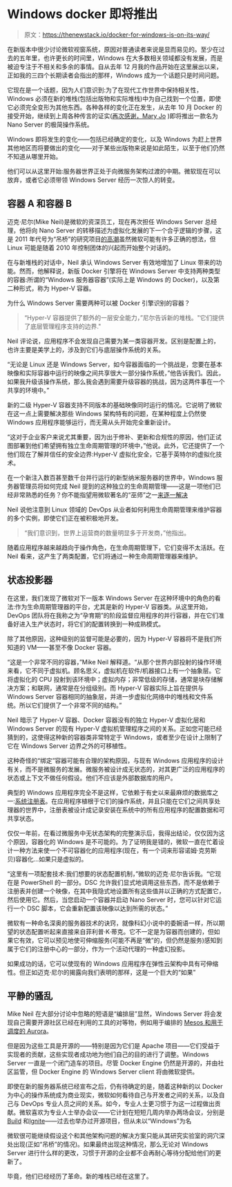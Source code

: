 # Windows docker 即将推出

> 原文：<https://thenewstack.io/docker-for-windows-is-on-its-way/>

在新版本中很少讨论微软视窗系统，原因对普通读者来说是显而易见的。至少在过去的五年里，也许更长的时间里，Windows 在大多数相关领域都没有发展，而是被迫专注于不相关和多余的事情。自从去年 12 月我的作品开始在这里展出以来，正如我的三四个长期读者会指出的那样，Windows 成为一个话题只是时间问题。

它现在是一个话题，因为人们意识到:为了在现代工作世界中保持相关性，Windows 必须在新的堆栈(包括出版物和实际堆栈)中为自己找到一个位置，即使它必须完全变形为其他东西。各种各样的变化正在发生，从去年 10 月 Docker 的接受开始，继续到上周各种传言的证实([再次感谢，Mary Jo](https://www.zdnet.com/article/windows-server-2016-leaks-reveal-nano-server-protected-vm-role-plans/) )即将推出一款名为 Nano Server 的极简操作系统。

Windows 即将发生的变化——包括已经确定的变化，以及 Windows 为赶上世界其他地区而将要做出的变化——对于某些出版物来说是如此陌生，以至于他们仍然不知道从哪里开始。

他们可以从这里开始:服务器世界正处于向微服务架构过渡的中期。微软现在可以放弃，或者它必须带领 Windows Server 经历一次惊人的转变。

## 容器 A 和容器 B

迈克·尼尔(Mike Neil)是微软的资深员工，现在再次担任 Windows Server 总经理，他将向 Nano Server 的转移描述为虚拟化发展的下一个合乎逻辑的步骤，这是 2011 年代号为“吊桥”的研究项目[的高潮](http://research.microsoft.com/en-us/projects/drawbridge/)虽然微软可能有许多正确的想法，但 Linux 可能是随着 2010 年控制团体的兴起而开始整个对话的。

在与新堆栈的对话中，Neil 承认 Windows Server 有效地增加了 Linux 带来的功能。然而，他解释说，新版 Docker 引擎将在 Windows Server 中支持两种类型的容器:所谓的“Windows 服务器容器”(实际上是 Windows 的 Docker)，以及第二种形式，称为 Hyper-V 容器。

为什么 Windows Server 需要两种可以被 Docker 引擎识别的容器？

> “Hyper-V 容器提供了额外的一层安全能力，”尼尔告诉新的堆栈。"它们提供了底层管理程序支持的边界."

Neil 评论说，应用程序不会发现自己需要为某一类容器开发。区别是配置上的，也许主要是美学上的，涉及到它们与底层操作系统的关系。

“无论是 Linux 还是 Windows Server，如今容器面临的一个挑战是，您要在基本映像和实际容器中运行的映像之间共享很大一部分操作系统，”他告诉我们。因此，如果我升级该操作系统，那么我会遇到需要升级容器的挑战，因为这两件事在一个共享的环境中。”

新的二级 Hyper-V 容器支持不同版本的基础映像同时运行的情况。它说明了微软在这一点上需要解决那些 Windows 架构特有的问题，在某种程度上仍然使 Windows 应用程序能够运行，而无需从头开始完全重新设计。

“这对于企业客户来说尤其重要，因为出于修补、更新和合规性的原因，他们正试图部署到他们希望拥有独立生命周期管理的环境中，”他说。此外，它还提供了一个他们现在了解并信任的安全边界:Hyper-V 虚拟化安全，它基于英特尔的虚拟化技术。

在一个新注入数百甚至数千台并行运行的新型纳米服务器的世界中，Windows 服务器管理员将如何完成 Neil 提到的这种独立的生命周期管理——这是一项他们已经非常熟悉的任务？你不能指望用微软著名的“巫师”之一[来逐一解决](http://www.informit.com/guides/content.aspx?g=windowsserver&seqNum=250)

Neil 说他注意到 Linux 领域的 DevOps 从业者如何利用生命周期管理来维护容器的多个实例，即使它们正在被积极地开发。

> “我们意识到，世界上运营商的数量明显多于开发商，”他指出。

随着应用程序越来越趋向于操作角色，在生命周期管理下，它们变得不太活跃。在 Neil 看来，这产生了两类配置，它们将通过一种生命周期管理器来维护。

## 状态投影器

在这里，我们发现了微软对下一版本 Windows Server 在这种环境中的角色的看法:作为生命周期管理器的平台，尤其是新的 Hyper-V 容器类。从这里开始，DevOps 团队将在我称之为“孕育期”的阶段监督应用程序的并行容器，并在它们准备好进入生产状态时，将它们的配置转换到一种成熟模式。

除了其他原因，这种级别的监督可能是必要的，因为 Hyper-V 容器将不是我们所知道的 VM——甚至不像 Docker 容器。

“这是一个非常不同的容器，”Mike Neil 解释道。“从那个世界内部投射的操作环境来看，它不同于虚拟机。顾名思义，虚拟机在软件/机器接口上有一个抽象层。它将虚拟化的 CPU 投射到该环境中；虚拟内存；非常低级的存储，通常是块存储解决方案；和联网，通常是在分组级别。而 Hyper-V 容器实际上旨在提供与 Windows Server 容器相同的抽象层，并进一步虚拟化网络中的堆栈和文件系统。所以它们提供了一个非常不同的结构。”

Neil 暗示了 Hyper-V 容器、Docker 容器没有的独立 Hyper-V 虚拟化层和 Windows Server 的现有 Hyper-V 虚拟机管理程序之间的关系。正如您可能已经猜到的，这使得这种新的容器类非常特定于 Windows，或者至少在设计上限制了它在 Windows Server 边界之外的可移植性。

这种奇怪的“绑定”容器可能有合理的架构原因，与现有 Windows 应用程序的设计有关，而不是微服务的发展。微服务被设计成无状态的，对其更广泛的应用程序的状态或上下文不做任何假设。他们不应该是外部数据库的用户。

典型的 Windows 应用程序完全不是这样，它依赖于有史以来最麻烦的数据库之一:[系统注册表](http://www.informit.com/guides/content.aspx?g=windowsserver&seqNum=26)。在应用程序植根于它们的操作系统，并且只能在它们之间共享处理器的世界中，注册表被设计成记录安装在系统中的所有应用程序的配置数据和可共享状态。

仅仅一年前，在看过微服务中无状态架构的完整演示后，我得出结论，仅仅因为这个原因，容器化的 Windows 是不可能的。为了证明我是错的，微软一直在忙着设计一种方法来使一个不可容器化的应用程序(现在，有一个词来形容诺姆·克劳斯贝)容器化…如果只是虚拟的。

“这里有一项配套技术:我们想要的状态配置机制，”微软的迈克·尼尔告诉我。“它现在是 PowerShell 的一部分。DSC 允许我们显式地调用这些东西，而不是依赖于注册表并创建一个映像，在其中我隐式地设置所有这些值并以正确的方式配置它，然后使用它。然后，当您启动一个容器并启动 Nano Server 时，您可以针对它运行一个 DSC 脚本，它会重新配置该映像以达到所需的状态。”

微软有一种命名深奥的服务器技术的诀窍，就像科幻小说中的委婉语一样，所以期望的状态配置听起来直接来自菲利普·K·蒂克。它不一定是为容器而创建的，但如果它有效，它可以预见地使可伸缩服务(可能不再是“微”的，但仍然是服务)感知到属于它们的注册中心的一部分，作为一个活动代理的一种虚幻投影。

如果成功的话，它可以使现有的 Windows 应用程序在弹性云架构中具有可伸缩性。但正如迈克·尼尔的揭露向我们表明的那样，这是一个巨大的“如果”

## 平静的骚乱

Mike Neil 在大部分讨论中忽略的短语是“编排层”显然，Windows Server 将会发现自己需要开源社区已经在利用的工具的对等物，例如用于编排的 [Mesos 和用于调度的 Aurora](https://thenewstack.io/twitters-aurora-replaces-operating-systems-stateless-services/)。

但是因为这些工具是开源的——特别是因为它们是 Apache 项目——它们受益于实现者的贡献，这些实现者成功地为他们自己的目的进行了调整。Windows Server 一直是一个闭门造车的项目。尽管 Docker Engine 仍然是开源的，并由社区监管，但 Docker Engine 的 Windows Server client 将由微软提供。

即使在新的服务器系统已经宣布之后，仍有待确定的是，随着这种新的以 Docker 为中心的操作系统成为商业现实，微软如何看待自己与开发者之间的关系，以及自己与 DevOps 专业人员之间的关系。如今，专业人士更习惯于为这一过程做出贡献。微软喜欢为专业人士举办会议——它计划在短短几周内举办两场会议，分别是 [Build](http://www.buildwindows.com/) 和[Ignite](http://ignite.microsoft.com/#fbid=RyHm1WHxTsq)——过去也举办过开源项目，但从未以“Windows”为名

微软很可能继续假设这个和其他架构问题的解决方案只能从其研究实验室的洞穴深处出现(正如“吊桥”的情况)。如果最终出现这种情况，那么无论对 Windows Server 进行什么样的更改，习惯于开源的企业都不会再耐心等待分配给他们的更新了。

毕竟，他们已经经历了革命。新的堆栈已经在这里了。

<svg xmlns:xlink="http://www.w3.org/1999/xlink" viewBox="0 0 68 31" version="1.1"><title>Group</title> <desc>Created with Sketch.</desc></svg>